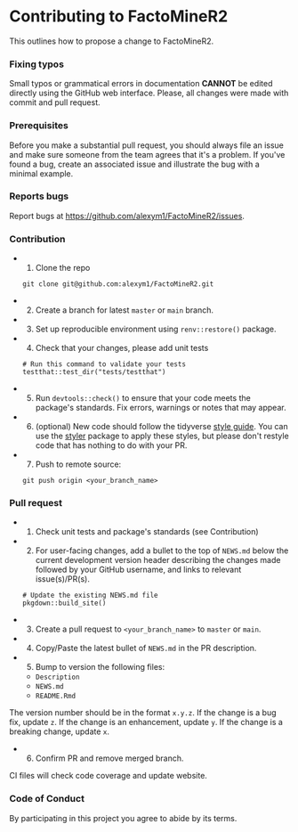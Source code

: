 # Contributing to FactoMineR2

This outlines how to propose a change to FactoMineR2.

### Fixing typos

Small typos or grammatical errors in documentation **CANNOT** be edited directly using
the GitHub web interface. Please, all changes were made with commit and pull request.

### Prerequisites

Before you make a substantial pull request, you should always file an issue and
make sure someone from the team agrees that it's a problem. If you've found a
bug, create an associated issue and illustrate the bug with a minimal example.

### Reports bugs

Report bugs at <https://github.com/alexym1/FactoMineR2/issues>.

### Contribution

* 1. Clone the repo

    ```
    git clone git@github.com:alexym1/FactoMineR2.git
    ```

* 2. Create a branch for latest `master` or `main` branch.

* 3. Set up reproducible environment using `renv::restore()` package.

* 4. Check that your changes, please add unit tests
    
    ```
    # Run this command to validate your tests
    testthat::test_dir("tests/testthat")
    ```
* 5. Run `devtools::check()` to ensure that your code meets the package's standards.
     Fix errors, warnings or notes that may appear.
     
* 6. (optional) New code should follow the tidyverse [style guide](http://style.tidyverse.org).
You can use the [styler](https://CRAN.R-project.org/package=styler) package to
apply these styles, but please don't restyle code that has nothing to do with 
your PR.  


* 7. Push to remote source:

    ```
    git push origin <your_branch_name>
    ```

### Pull request

* 1. Check unit tests and package's standards (see Contribution)

* 2. For user-facing changes, add a bullet to the top of `NEWS.md` below the current
development version header describing the changes made followed by your GitHub
username, and links to relevant issue(s)/PR(s).

    ```
    # Update the existing NEWS.md file
    pkgdown::build_site()
    ```
    
* 3. Create a pull request to `<your_branch_name>` to `master` or `main`.

* 4. Copy/Paste the latest bullet of `NEWS.md` in the PR description.

* 5. Bump to version the following files:

    * `Description`
    * `NEWS.md`
    * `README.Rmd`

The version number should be in the format `x.y.z`. If the change is a bug fix, update `z`. If the change is an enhancement, update `y`. If the change is a breaking change, update `x`.

* 6. Confirm PR and remove merged branch.


CI files will check code coverage and update website.


### Code of Conduct

By participating in this project you agree to abide by its terms.
